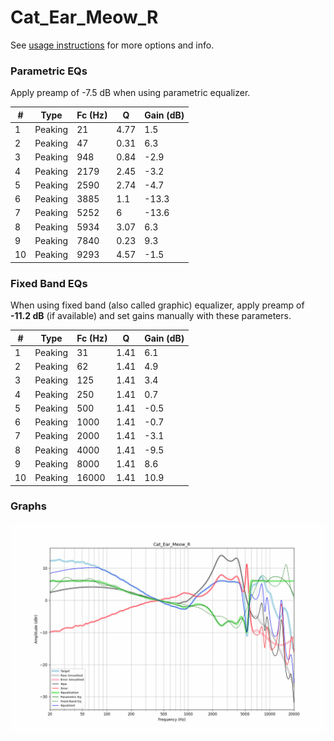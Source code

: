 # Cat_Ear_Meow_R
See [usage instructions](https://github.com/jaakkopasanen/AutoEq#usage) for more options and info.

### Parametric EQs
Apply preamp of -7.5 dB when using parametric equalizer.

|   # | Type    |   Fc (Hz) |    Q |   Gain (dB) |
|-----|---------|-----------|------|-------------|
|   1 | Peaking |        21 | 4.77 |         1.5 |
|   2 | Peaking |        47 | 0.31 |         6.3 |
|   3 | Peaking |       948 | 0.84 |        -2.9 |
|   4 | Peaking |      2179 | 2.45 |        -3.2 |
|   5 | Peaking |      2590 | 2.74 |        -4.7 |
|   6 | Peaking |      3885 | 1.1  |       -13.3 |
|   7 | Peaking |      5252 | 6    |       -13.6 |
|   8 | Peaking |      5934 | 3.07 |         6.3 |
|   9 | Peaking |      7840 | 0.23 |         9.3 |
|  10 | Peaking |      9293 | 4.57 |        -1.5 |

### Fixed Band EQs
When using fixed band (also called graphic) equalizer, apply preamp of **-11.2 dB** (if available) and set gains manually with these parameters.

|   # | Type    |   Fc (Hz) |    Q |   Gain (dB) |
|-----|---------|-----------|------|-------------|
|   1 | Peaking |        31 | 1.41 |         6.1 |
|   2 | Peaking |        62 | 1.41 |         4.9 |
|   3 | Peaking |       125 | 1.41 |         3.4 |
|   4 | Peaking |       250 | 1.41 |         0.7 |
|   5 | Peaking |       500 | 1.41 |        -0.5 |
|   6 | Peaking |      1000 | 1.41 |        -0.7 |
|   7 | Peaking |      2000 | 1.41 |        -3.1 |
|   8 | Peaking |      4000 | 1.41 |        -9.5 |
|   9 | Peaking |      8000 | 1.41 |         8.6 |
|  10 | Peaking |     16000 | 1.41 |        10.9 |

### Graphs
![](./Cat_Ear_Meow_R.png)
